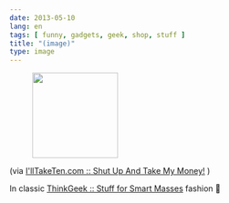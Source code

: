 ```yaml
---
date: 2013-05-10
lang: en
tags: [ funny, gadgets, geek, shop, stuff ]
title: "(image)"
type: image
---
```


<figure>
<a
href="https://hugo.ferreira.cc/via-illtaketencom-shut-up-and-take-my/attachment/495/"
rel="attachment"><img
src="https://hugo.ferreira.cc/wp-content/uploads/2013/05/tumblr_mmksxvf1Jq1qz82meo1_400-150x150.jpg"
width="150" height="150" /></a></figure>

(via [I'llTakeTen.com :: Shut Up And Take My
Money!](http://www.illtaketen.com/) )

In classic [ThinkGeek :: Stuff for Smart
Masses](http://www.thinkgeek.com/) fashion 🙂

